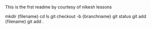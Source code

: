 This is the frst readme by courtesy of nikesh lessons

mkdir {filename}
cd
ls
git checkout -b {branchname}
git status
git add {filename}
git add .
